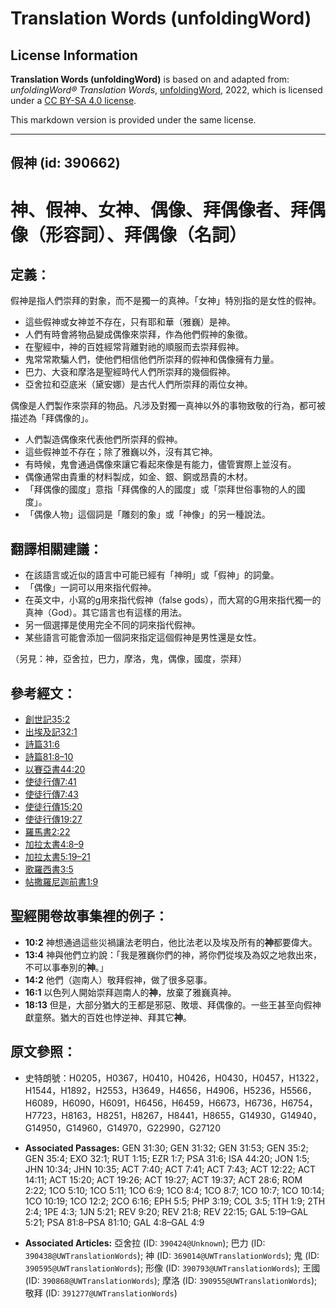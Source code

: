 # Translation Words (unfoldingWord)

## License Information

**Translation Words (unfoldingWord)** is based on and adapted from: _unfoldingWord® Translation Words_, [unfoldingWord](https://unfoldingword.org/utw), 2022, which is licensed under a [CC BY-SA 4.0 license](https://creativecommons.org/licenses/by-sa/4.0/legalcode.en).

This markdown version is provided under the same license.



--------------------------------

## 假神 (id: 390662)

神、假神、女神、偶像、拜偶像者、拜偶像（形容詞）、拜偶像（名詞）
================================

定義：
---

假神是指人們崇拜的對象，而不是獨一的真神。「女神」特別指的是女性的假神。

* 這些假神或女神並不存在，只有耶和華（雅巍）是神。
* 人們有時會將物品變成偶像來崇拜，作為他們假神的象徵。
* 在聖經中，神的百姓經常背離對祂的順服而去崇拜假神。
* 鬼常常欺騙人們，使他們相信他們所崇拜的假神和偶像擁有力量。
* 巴力、大袞和摩洛是聖經時代人們所崇拜的幾個假神。
* 亞舍拉和亞底米（黛安娜）是古代人們所崇拜的兩位女神。

偶像是人們製作來崇拜的物品。凡涉及對獨一真神以外的事物致敬的行為，都可被描述為「拜偶像的」。

* 人們製造偶像來代表他們所崇拜的假神。
* 這些假神並不存在；除了雅巍以外，沒有其它神。
* 有時候，鬼會通過偶像來讓它看起來像是有能力，儘管實際上並沒有。
* 偶像通常由貴重的材料製成，如金、銀、銅或昂貴的木材。
* 「拜偶像的國度」意指「拜偶像的人的國度」或「崇拜世俗事物的人的國度」。
* 「偶像人物」這個詞是「雕刻的象」或「神像」的另一種說法。

翻譯相關建議：
-------

* 在該語言或近似的語言中可能已經有「神明」或「假神」的詞彙。
* 「偶像」一詞可以用來指代假神。
* 在英文中，小寫的g用來指代假神（false gods），而大寫的G用來指代獨一的真神（God）。其它語言也有這樣的用法。
* 另一個選擇是使用完全不同的詞來指代假神。
* 某些語言可能會添加一個詞來指定這個假神是男性還是女性。

（另見：神，亞舍拉，巴力，摩洛，鬼，偶像，國度，崇拜）

參考經文：
-----

* [創世記35:2](https://ref.ly/Gen35:2)
* [出埃及記32:1](https://ref.ly/Exod32:1)
* [詩篇31:6](https://ref.ly/Ps31:6)
* [詩篇81:8–10](https://ref.ly/Ps81:8-Ps81:10)
* [以賽亞書44:20](https://ref.ly/Isa44:20)
* [使徒行傳7:41](https://ref.ly/Acts7:41)
* [使徒行傳7:43](https://ref.ly/Acts7:43)
* [使徒行傳15:20](https://ref.ly/Acts15:20)
* [使徒行傳19:27](https://ref.ly/Acts19:27)
* [羅馬書2:22](https://ref.ly/Rom2:22)
* [加拉太書4:8–9](https://ref.ly/Gal4:8-Gal4:9)
* [加拉太書5:19–21](https://ref.ly/Gal5:19-Gal5:21)
* [歌羅西書3:5](https://ref.ly/Col3:5)
* [帖撒羅尼迦前書1:9](https://ref.ly/1Thess1:9)

聖經開卷故事集裡的例子：
------------

* **10:2** 神想通過這些災禍讓法老明白，他比法老以及埃及所有的**神**都要偉大。
* **13:4** 神與他們立約說：「我是雅巍你們的神，將你們從埃及為奴之地救出來，不可以事奉別的**神**。」
* **14:2** 他們（迦南人）敬拜假神，做了很多惡事。
* **16:1** 以色列人開始崇拜迦南人的**神**，放棄了雅巍真神。
* **18:13** 但是，大部分猶大的王都是邪惡、敗壞、拜偶像的。一些王甚至向假神獻童祭。猶大的百姓也悖逆神、拜其它**神**。

原文參照：
-----

* 史特朗號：H0205，H0367，H0410，H0426，H0430，H0457，H1322，H1544，H1892，H2553，H3649，H4656，H4906，H5236，H5566，H6089，H6090，H6091，H6456，H6459，H6673，H6736，H6754，H7723，H8163，H8251，H8267，H8441，H8655，G14930，G14940，G14950，G14960，G14970，G22990，G27120

* **Associated Passages:** GEN 31:30; GEN 31:32; GEN 31:53; GEN 35:2; GEN 35:4; EXO 32:1; RUT 1:15; EZR 1:7; PSA 31:6; ISA 44:20; JON 1:5; JHN 10:34; JHN 10:35; ACT 7:40; ACT 7:41; ACT 7:43; ACT 12:22; ACT 14:11; ACT 15:20; ACT 19:26; ACT 19:27; ACT 19:37; ACT 28:6; ROM 2:22; 1CO 5:10; 1CO 5:11; 1CO 6:9; 1CO 8:4; 1CO 8:7; 1CO 10:7; 1CO 10:14; 1CO 10:19; 1CO 12:2; 2CO 6:16; EPH 5:5; PHP 3:19; COL 3:5; 1TH 1:9; 2TH 2:4; 1PE 4:3; 1JN 5:21; REV 9:20; REV 21:8; REV 22:15; GAL 5:19–GAL 5:21; PSA 81:8–PSA 81:10; GAL 4:8–GAL 4:9
* **Associated Articles:** 亞舍拉 (ID: `390424@Unknown`); 巴力 (ID: `390438@UWTranslationWords`); 神 (ID: `369014@UWTranslationWords`); 鬼 (ID: `390595@UWTranslationWords`); 形像 (ID: `390793@UWTranslationWords`); 王國 (ID: `390868@UWTranslationWords`); 摩洛 (ID: `390955@UWTranslationWords`); 敬拜 (ID: `391277@UWTranslationWords`)

